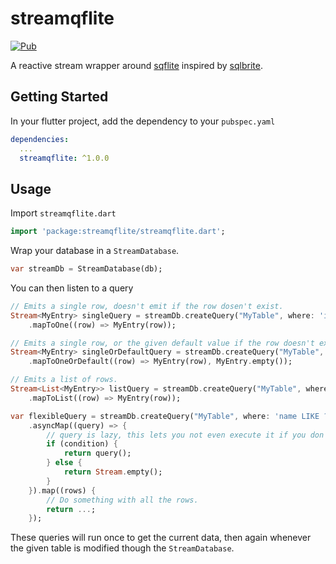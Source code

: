 # streamqflite

[![Pub](https://img.shields.io/pub/v/streamqflite.svg)]()

A reactive stream wrapper around [sqflite](https://github.com/tekartik/sqflite) inspired by
[sqlbrite](https://github.com/square/sqlbrite).

## Getting Started

In your flutter project, add the dependency to your `pubspec.yaml`

```yaml
dependencies:
  ...
  streamqflite: ^1.0.0
```

## Usage

Import `streamqflite.dart`

```dart
import 'package:streamqflite/streamqflite.dart';
```

Wrap your database in a `StreamDatabase`.

```dart
var streamDb = StreamDatabase(db);
```

You can then listen to a query

```dart
// Emits a single row, doesn't emit if the row dosen't exist.
Stream<MyEntry> singleQuery = streamDb.createQuery("MyTable", where: 'id = ?', whereArgs: [id])
    .mapToOne((row) => MyEntry(row));

// Emits a single row, or the given default value if the row doesn't exist.
Stream<MyEntry> singleOrDefaultQuery = streamDb.createQuery("MyTable", where: 'id = ?', whereArgs: [id])
    .mapToOneOrDefault((row) => MyEntry(row), MyEntry.empty());

// Emits a list of rows.
Stream<List<MyEntry>> listQuery = streamDb.createQuery("MyTable", where: 'name LIKE ?', whereArgs: [query])
    .mapToList((row) => MyEntry(row));

var flexibleQuery = streamDb.createQuery("MyTable", where: 'name LIKE ?', whereArgs: [query])
    .asyncMap((query) => {
        // query is lazy, this lets you not even execute it if you don't need to.
        if (condition) {
            return query();
        } else {
            return Stream.empty();
        }
    }).map((rows) {
        // Do something with all the rows.
        return ...;
    });
```

These queries will run once to get the current data, then again whenever the given table is modified
though the `StreamDatabase`.
